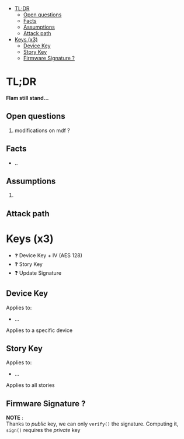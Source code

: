 - [TL;DR](#tldr)
  - [Open questions](#open-questions)
  - [Facts](#facts)
  - [Assumptions](#assumptions)
  - [Attack path](#attack-path)
- [Keys (x3)](#keys-x3)
  - [Device Key](#device-key)
  - [Story Key](#story-key)
  - [Firmware Signature ?](#firmware-signature-)


# TL;DR

**Flam still stand...**  


## Open questions
1. modifications on mdf ?

## Facts
* ..


## Assumptions 

1. 
## Attack path



# Keys (x3)

* ❓ Device Key + IV (AES 128) 
* ❓ Story  Key 
* ❓ Update Signature


## Device Key

Applies to:
* ...
  
Applies to a specific device

## Story Key

 
Applies to:
* ...
  
Applies to all stories

## Firmware Signature ?

**NOTE** :   
Thanks to *public* key, we can only `verify()` the signature. Computing it, `sign()` requires the *private* key